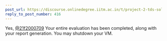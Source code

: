 ```yaml
---
post_url: https://discourse.onlinedegree.iitm.ac.in/t/project-2-tds-solver-discussion-thread/169029/420
reply_to_post_number: 416
---
```

Yes, [@21f2000709](/u/21f2000709) Your entire evaluation has been completed, along with your report generation. You may shutdown your VM.